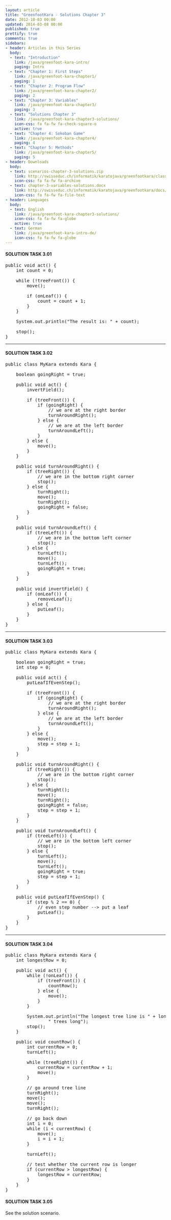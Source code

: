 ```yaml
---
layout: article
title: "GreenfootKara - Solutions Chapter 3"
date: 2012-10-03 00:00
updated: 2014-03-08 00:00
published: true
prettify: true
comments: true
sidebars:
- header: Articles in this Series
  body:
  - text: "Introduction"
    link: /java/greenfoot-kara-intro/
    paging: Intro
  - text: "Chapter 1: First Steps"
    link: /java/greenfoot-kara-chapter1/
    paging: 1
  - text: "Chapter 2: Program Flow"
    link: /java/greenfoot-kara-chapter2/
    paging: 2
  - text: "Chapter 3: Variables"
    link: /java/greenfoot-kara-chapter3/
    paging: 3
  - text: "Solutions Chapter 3"
    link: /java/greenfoot-kara-chapter3-solutions/
    icon-css: fa fa-fw fa-check-square-o
    active: true
  - text: "Chapter 4: Sokoban Game"
    link: /java/greenfoot-kara-chapter4/
    paging: 4
  - text: "Chapter 5: Methods"
    link: /java/greenfoot-kara-chapter5/
    paging: 5
- header: Downloads
  body:
  - text: scenarios-chapter-3-solutions.zip
    link: http://swisseduc.ch/informatik/karatojava/greenfootkara/classes/scenarios-chapter-3-solutions.zip
    icon-css: fa fa-fw fa-archive
  - text: chapter-3-variables-solutions.docx
    link: http://swisseduc.ch/informatik/karatojava/greenfootkara/docs/en/chapter-3-variables-solutions.docx
    icon-css: fa fa-fw fa-file-text
- header: Languages
  body:
  - text: English
    link: /java/greenfoot-kara-chapter3-solutions/
    icon-css: fa fa-fw fa-globe
    active: true
  - text: German
    link: /java/greenfoot-kara-intro-de/
    icon-css: fa fa-fw fa-globe
---
```


#### <i class="fa fa-check-square-o"></i> SOLUTION TASK 3.01

<pre class="prettyprint lang-java">
public void act() {
	int count = 0;

	while (!treeFront()) {
		move();

		if (onLeaf()) {
			count = count + 1;
		}
	}

	System.out.println("The result is: " + count);
	
	stop();
}
</pre>


* * *

#### <i class="fa fa-check-square-o"></i> SOLUTION TASK 3.02

<pre class="prettyprint lang-java">
public class MyKara extends Kara {
	
	boolean goingRight = true;
	
	public void act() {
		invertField();
		
		if (treeFront()) {
			if (goingRight) {
				// we are at the right border
				turnAroundRight();
			} else {
				// we are at the left border
				turnAroundLeft();
			}
		} else {
			move();
		}
	}
	
	public void turnAroundRight() {
		if (treeRight()) {
			// we are in the bottom right corner
			stop();
		} else {
			turnRight();
			move();
			turnRight();
			goingRight = false;
		}
	}
	
	public void turnAroundLeft() {
		if (treeLeft()) {
			// we are in the bottom left corner
			stop();
		} else {
			turnLeft();
			move();
			turnLeft();
			goingRight = true;
		}
	}

	public void invertField() {
		if (onLeaf()) {
			removeLeaf();
		} else {
			putLeaf();
		}
	}
}
</pre>


* * *

#### <i class="fa fa-check-square-o"></i> SOLUTION TASK 3.03

<pre class="prettyprint lang-java">
public class MyKara extends Kara {
	
	boolean goingRight = true;
	int step = 0;
	
	public void act() {
		putLeafIfEvenStep();
		
		if (treeFront()) {
			if (goingRight) {
				// we are at the right border
				turnAroundRight();
			} else {
				// we are at the left border
				turnAroundLeft();
			}
		} else {
			move();
			step = step + 1;
		}
	}
	
	public void turnAroundRight() {
		if (treeRight()) {
			// we are in the bottom right corner
			stop();
		} else {
			turnRight();
			move();
			turnRight();
			goingRight = false;
			step = step + 1;
		}
	}
	
	public void turnAroundLeft() {
		if (treeLeft()) {
			// we are in the bottom left corner
			stop();
		} else {
			turnLeft();
			move();
			turnLeft();
			goingRight = true;
			step = step + 1;
		}
	}

	public void putLeafIfEvenStep() {
		if (step % 2 == 0) {
			// even step number --> put a leaf
			putLeaf();
		}
	}
}
</pre>


* * *

#### <i class="fa fa-check-square-o"></i> SOLUTION TASK 3.04

<pre class="prettyprint lang-java">
public class MyKara extends Kara {
	int longestRow = 0;

	public void act() {
		while (!onLeaf()) {
			if (treeFront()) {
				countRow();
			} else {
				move();
			}
		}

		System.out.println("The longest tree line is " + longestRow
				" trees long");
		stop();
	}

	public void countRow() {
		int currentRow = 0;
		turnLeft();

		while (treeRight()) {
			currentRow = currentRow + 1;
			move();
		}

		// go around tree line
		turnRight();
		move();
		move();
		turnRight();

		// go back down
		int i = 0;
		while (i < currentRow) {
			move();
			i = i + 1;
		}

		turnLeft();

		// test whether the current row is longer
		if (currentRow > longestRow) {
			longestRow = currentRow;
		}
	}
}
</pre>


#### <i class="fa fa-check-square-o"></i> SOLUTION TASK 3.05

See the solution scenario.

